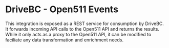 # DriveBC - Open511 Events

This integration is exposed as a REST service for consumption by DriveBC.  It forwards incoming API calls to the Open511 API and returns the results.  While it only acts as a proxy to the Open511 API, it can be modified to faciliate any data transformation and enrichment needs.
